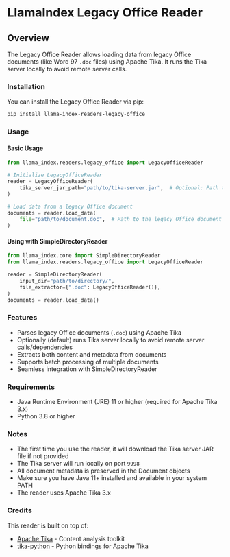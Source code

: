 # LlamaIndex Legacy Office Reader

## Overview

The Legacy Office Reader allows loading data from legacy Office documents (like Word 97 `.doc` files) using Apache Tika. It runs the Tika server locally to avoid remote server calls.

### Installation

You can install the Legacy Office Reader via pip:

```bash
pip install llama-index-readers-legacy-office
```

### Usage

#### Basic Usage

```python
from llama_index.readers.legacy_office import LegacyOfficeReader

# Initialize LegacyOfficeReader
reader = LegacyOfficeReader(
    tika_server_jar_path="path/to/tika-server.jar",  # Optional: Path to Tika server JAR
)

# Load data from a legacy Office document
documents = reader.load_data(
    file="path/to/document.doc",  # Path to the legacy Office document
)
```

#### Using with SimpleDirectoryReader

```python
from llama_index.core import SimpleDirectoryReader
from llama_index.readers.legacy_office import LegacyOfficeReader

reader = SimpleDirectoryReader(
    input_dir="path/to/directory/",
    file_extractor={".doc": LegacyOfficeReader()},
)
documents = reader.load_data()
```

### Features

- Parses legacy Office documents (`.doc`) using Apache Tika
- Optionally (default) runs Tika server locally to avoid remote server calls/dependencies
- Extracts both content and metadata from documents
- Supports batch processing of multiple documents
- Seamless integration with SimpleDirectoryReader

### Requirements

- Java Runtime Environment (JRE) 11 or higher (required for Apache Tika 3.x)
- Python 3.8 or higher

### Notes

- The first time you use the reader, it will download the Tika server JAR file if not provided
- The Tika server will run locally on port `9998`
- All document metadata is preserved in the Document objects
- Make sure you have Java 11+ installed and available in your system PATH
- The reader uses Apache Tika 3.x

### Credits

This reader is built on top of:

- [Apache Tika](https://tika.apache.org/) - Content analysis toolkit
- [tika-python](https://github.com/chrismattmann/tika-python/) - Python bindings for Apache Tika
